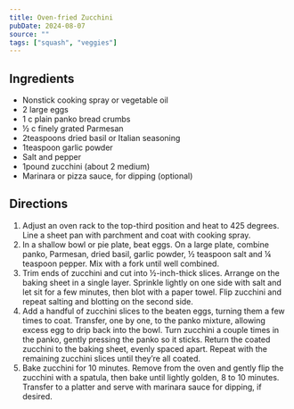 ```yaml
---
title: Oven-fried Zucchini
pubDate: 2024-08-07
source: ""
tags: ["squash", "veggies"]
---
```


## Ingredients

- Nonstick cooking spray or vegetable oil
- 2 large eggs
- 1 c plain panko bread crumbs
- ½ c finely grated Parmesan
- 2teaspoons dried basil or Italian seasoning
- 1teaspoon garlic powder
- Salt and pepper
- 1pound zucchini (about 2 medium)
- Marinara or pizza sauce, for dipping (optional)

## Directions

 1. Adjust an oven rack to the top-third position and heat to 425 degrees. Line a sheet pan with parchment and coat with cooking spray.
 2. In a shallow bowl or pie plate, beat eggs. On a large plate, combine panko, Parmesan, dried basil, garlic powder, ½ teaspoon salt and ¼ teaspoon pepper. Mix with a fork until well combined.
 3. Trim ends of zucchini and cut into ½-inch-thick slices. Arrange on the baking sheet in a single layer. Sprinkle lightly on one side with salt and let sit for a few minutes, then blot with a paper towel. Flip zucchini and repeat salting and blotting on the second side.
 4. Add a handful of zucchini slices to the beaten eggs, turning them a few times to coat. Transfer, one by one, to the panko mixture, allowing excess egg to drip back into the bowl. Turn zucchini a couple times in the panko, gently pressing the panko so it sticks. Return the coated zucchini to the baking sheet, evenly spaced apart. Repeat with the remaining zucchini slices until they’re all coated.
 5. Bake zucchini for 10 minutes. Remove from the oven and gently flip the zucchini with a spatula, then bake until lightly golden, 8 to 10 minutes. Transfer to a platter and serve with marinara sauce for dipping, if desired.

